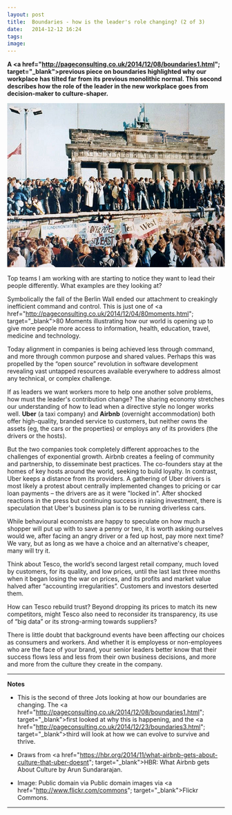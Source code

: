 ```yaml
---
layout: post
title:  Boundaries - how is the leader's role changing? (2 of 3)
date:   2014-12-12 16:24
tags: 
image:
--- 
```


**A <a href="http://pageconsulting.co.uk/2014/12/08/boundaries1.html"; target="_blank">previous piece</a> on boundaries highlighted why our workplace has tilted far from its previous monolithic normal. This second describes how the role of the leader in the new workplace goes from decision-maker to culture-shaper.** 

![](/libb/images/berlin-wall.jpg)

Top teams I am working with are starting to notice they want to lead their people differently. What examples are they looking at?

Symbolically the fall of the Berlin Wall ended our attachment to creakingly inefficient command and control. This is just one of <a href="http://pageconsulting.co.uk/2014/12/04/80moments.html"; target="_blank">80 Moments</a> illustrating how our world is opening up to give more people more access to information, health, education, travel, medicine and technology. 

Today alignment in companies is being achieved less through command, and more through common purpose and shared values. Perhaps this was propelled by the “open source” revolution in software development revealing  vast untapped resources available everywhere to address almost any technical, or complex challenge. 

If as leaders we want workers more to help one another solve problems, how must the leader's contribution change? The sharing economy stretches our understanding of how to lead when a directive style no longer works well. <b>Uber</b> (a taxi company) and <b>Airbnb</b> (overnight accommodation) both offer high-quality, branded service to customers, but neither owns the assets (eg, the cars or the properties) or employs any of its providers (the drivers or the hosts).  

But the two companies took completely different approaches to the challenges of exponential growth. Airbnb creates a feeling of community and partnership, to disseminate best practices. The co-founders stay at the homes of key hosts around the world, seeking to build loyalty. In contrast, Uber keeps a distance from its providers. A gathering of Uber drivers is most likely a protest about centrally implemented changes to pricing or car loan payments – the drivers are as it were "locked in". After shocked reactions in the press but continuing success in raising investment, there is speculation that Uber's business plan is to be running driverless cars.

While behavioural economists are happy to speculate on how much a shopper will put up with to save a penny or two, it is worth asking ourselves would we, after facing an angry driver or a fed up host, pay more next time? We vary, but as long as we have a choice and an alternative's cheaper, many will try it.  

Think about Tesco, the world’s second largest retail company, much loved by customers, for its quality, and low prices, until the last last three months when it began losing the war on prices, and its profits and market value halved after “accounting irregularities”. Customers and investors deserted them. 

How can Tesco rebuild trust? Beyond dropping its prices to match its new competitors, might Tesco also need to reconsider its transparency, its use of “big data” or its strong-arming towards suppliers? 

There is little doubt that background events have been affecting our choices as consumers and workers. And whether it is employess or non-employees who are the face of your brand, your senior leaders better know that their success flows less and less from their own business decisions, and more and more from the culture they create in the company. 

__________________
<b>Notes</b>

* This is the second of three Jots looking at how our boundaries are changing. The <a href="http://pageconsulting.co.uk/2014/12/08/boundaries1.html"; target="_blank">first</a> looked at why this is happening, and the <a href="http://pageconsulting.co.uk/2014/12/23/boundaries3.html"; target="_blank">third</a> will look at how we can evolve to survive and thrive.

* Draws from <a href="https://hbr.org/2014/11/what-airbnb-gets-about-culture-that-uber-doesnt"; target="_blank">HBR: What Airbnb gets About Culture </a>by Arun Sundararajan. 
 

* Image: Public domain via Public domain images via <a href="http://www.flickr.com/commons"; target="_blank">Flickr Commons</a>.

__________________







